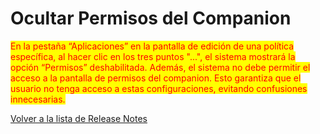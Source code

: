 # Ocultar Permisos del Companion

<mark style="color:red;">En la pestaña “Aplicaciones” en la pantalla de edición de una política específica, al hacer clic en los tres puntos "...", el sistema mostrará la opción “Permisos” deshabilitada. Además, el sistema no debe permitir el acceso a la pantalla de permisos del companion. Esto garantiza que el usuario no tenga acceso a estas configuraciones, evitando confusiones innecesarias.</mark>

[Volver a la lista de Release Notes](./)

